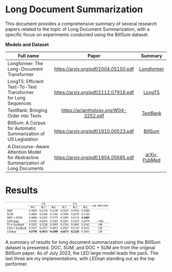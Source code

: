 # Long Document Summarization

This document provides a comprehensive summary of several research papers related to the topic of Long Document Summarization, with a specific focus on experiments conducted using the BillSum dataset.

**Models and Dataset**

| Full name                                                                 | Paper                                              | Summary
| ------------------------------------------------------------------------- |:--------------------------------------------------:|:-------------------------------------:|
| Longformer: The Long-Document Transformer                                 | https://arxiv.org/pdf/2004.05150.pdf              | [Longformer](https://github.com/ducdinhchu/long-document-summarization/blob/main/S_Longformer.pdf)
| LongT5: Efficient Text-To-Text Transformer <br> for Long Sequences             | https://arxiv.org/pdf/2112.07916.pdf               | [LongT5](https://github.com/ducdinhchu/long-document-summarization/blob/main/S_LongT5.pdf)
| TextRank: Bringing Order into Texts                                       | https://aclanthology.org/W04-3252.pdf             | [TextRank](https://github.com/ducdinhchu/long-document-summarization/blob/main/S_TextRank.pdf)
| BillSum: A Corpus <br> for Automatic Summarization of US Legislation           | https://arxiv.org/pdf/1910.00523.pdf               | [BillSum](https://github.com/ducdinhchu/long-document-summarization/blob/main/S_BillSum.pdf)
| A Discourse-Aware Attention Model <br> for Abstractive Summarization of Long Documents | https://arxiv.org/pdf/1804.05685.pdf       | [arXiv, PubMed](https://github.com/ducdinhchu/long-document-summarization/blob/main/S_arXiv_PubMed.pdf)


# Results

<img src="https://github.com/ducdinhchu/long-document-summarization/blob/main/results.jpg?raw=true" alt="Kết quả thử nghiệm" width="65%">

A summary of results for long document summarization using the BillSum dataset is presented. DOC, SUM, and DOC + SUM are from the original BillSum paper. As of July 2023, the LED large model leads the pack. The last three are my implementations, with LEDopt standing out as the top performer.
